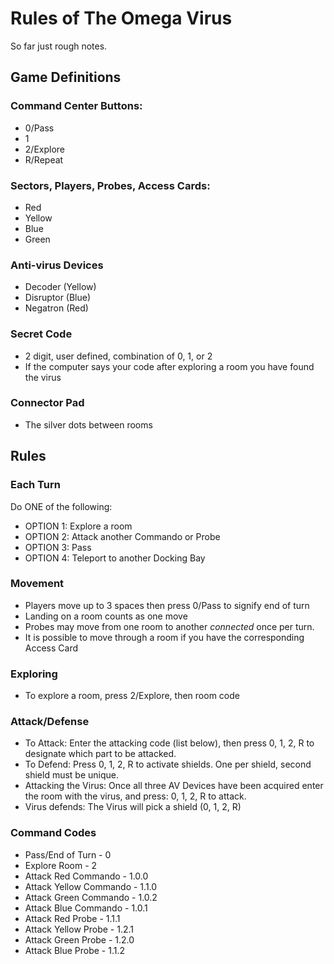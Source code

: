 # Rules of The Omega Virus
So far just rough notes.

## Game Definitions
### Command Center Buttons:
 - 0/Pass
 - 1
 - 2/Explore
 - R/Repeat

### Sectors, Players, Probes, Access Cards: 
 - Red
 - Yellow
 - Blue
 - Green

### Anti-virus Devices
 - Decoder (Yellow)
 - Disruptor (Blue)
 - Negatron (Red)

### Secret Code
 - 2 digit, user defined, combination of 0, 1, or 2
 - If the computer says your code after exploring a room you have found the virus

### Connector Pad
 - The silver dots between rooms

## Rules

### Each Turn
Do ONE of the following:

 - OPTION 1: Explore a room
 - OPTION 2: Attack another Commando or Probe
 - OPTION 3: Pass
 - OPTION 4: Teleport to another Docking Bay

### Movement

 - Players move up to 3 spaces then press 0/Pass to signify end of turn
 - Landing on a room counts as one move
 - Probes may move from one room to another *connected* once per turn.
 - It is possible to move through a room if you have the corresponding Access Card

### Exploring

 - To explore a room, press 2/Explore, then room code

 ### Attack/Defense

 - To Attack: Enter the attacking code (list below), then press 0, 1, 2, R to designate which part to be attacked.
 - To Defend: Press 0, 1, 2, R to activate shields.  One per shield, second shield must be unique.
 - Attacking the Virus: Once all three AV Devices have been acquired enter the room with the virus, and press: 0, 1, 2, R to attack. 
 - Virus defends: The Virus will pick a shield (0, 1, 2, R)

### Command Codes
 - Pass/End of Turn - 0 
 - Explore Room - 2
 - Attack Red Commando - 1.0.0
 - Attack Yellow Commando - 1.1.0
 - Attack Green Commando - 1.0.2
 - Attack Blue  Commando - 1.0.1
 - Attack Red Probe - 1.1.1
 - Attack Yellow Probe - 1.2.1
 - Attack Green Probe - 1.2.0
 - Attack Blue Probe - 1.1.2
